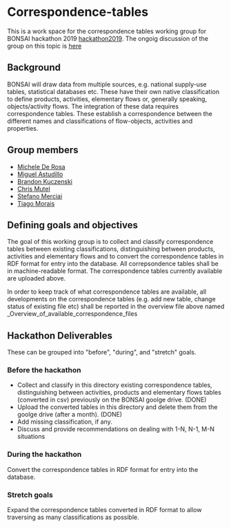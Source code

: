 # Correspondence-tables
This is a work space for the correspondence tables working group for BONSAI hackathon 2019 [hackathon2019](https://github.com/BONSAMURAIS/hackathon-2019). The ongoig discussion of the group on this topic is [here](https://bonsai.groups.io/g/hackathon2019/topic/30417494?p=,,,20,0,0,0::relevance,,%23correspondencetables,20,2,0,30417494,ct=1&ct=1)

## Background
BONSAI will draw data from multiple sources, e.g. national supply-use tables, statistical databases etc. These have their own native classification to define products, activities, elementary flows or, generally speaking,  objects/activity flows.
The integration of these data requires correspondence tables. These establish a correspondence between the different names and classifications of flow-objects, activities and properties. 

## Group members

 * [Michele De Rosa](https://github.com/MicDr)
 * [Miguel Astudillo](https://github.com/mfastudillo)
 * [Brandon Kuczenski](https://github.com/bkuczenski)
 * [Chris Mutel](https://github.com/cmutel)
 * [Stefano Merciai](https://github.com/Stefano-MRC)
 * [Tiago Morais](https://github.com/tgmorais1)

## Defining goals and objectives

The goal of this working group is to collect and classify correspondence tables between existing classifications, distinguishing between products, activities and elementary flows and to convert the correspondence tables in RDF format for entry into the database. 
All correpsondence tables shall be in machine-readable format. The correspondence tables currently available are uploaded above.

In order to keep track of what correspondence tables are available, all developments on the correspondence tables (e.g. add new table, change status of existing file etc) shall be reported in the overview file above named _Overview_of_available_correspondence_files 

## Hackathon Deliverables

These can be grouped into "before", "during", and "stretch" goals.

### Before the hackathon

* Collect and classify in this directory existing correspondence tables, distinguishing between activities, products and elementary flows tables (converted in csv) previously on the BONSAI goolge drive. (DONE) 
* Upload the converted tables in this directory and delete them from the goolge drive (after a month). (DONE)
* Add missing classification, if any.
* Discuss and provide recommendations on dealing with 1-N, N-1, M-N situations

### During the hackathon

Convert the correspondence tables in RDF format for entry into the database.

### Stretch goals

 Expand the correspondence tables converted in RDF format to allow traversing as many classifications as possible.


